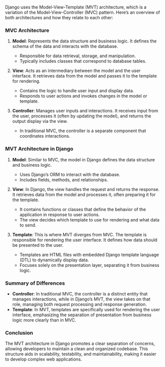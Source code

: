 Django uses the Model-View-Template (MVT) architecture, which is a variation of the Model-View-Controller (MVC) pattern. Here’s an overview of both architectures and how they relate to each other:

### MVC Architecture

1. **Model**: Represents the data structure and business logic. It defines the schema of the data and interacts with the database.
   - Responsible for data retrieval, storage, and manipulation.
   - Typically includes classes that correspond to database tables.

2. **View**: Acts as an intermediary between the model and the user interface. It retrieves data from the model and passes it to the template for rendering.
   - Contains the logic to handle user input and display data.
   - Responds to user actions and invokes changes in the model or template.

3. **Controller**: Manages user inputs and interactions. It receives input from the user, processes it (often by updating the model), and returns the output display via the view.
   - In traditional MVC, the controller is a separate component that coordinates interactions.

### MVT Architecture in Django

1. **Model**: Similar to MVC, the model in Django defines the data structure and business logic.
   - Uses Django’s ORM to interact with the database.
   - Includes fields, methods, and relationships.

2. **View**: In Django, the view handles the request and returns the response. It retrieves data from the model and processes it, often preparing it for the template.
   - It contains functions or classes that define the behavior of the application in response to user actions.
   - The view decides which template to use for rendering and what data to send.

3. **Template**: This is where MVT diverges from MVC. The template is responsible for rendering the user interface. It defines how data should be presented to the user.
   - Templates are HTML files with embedded Django template language (DTL) to dynamically display data.
   - Focuses solely on the presentation layer, separating it from business logic.

### Summary of Differences

- **Controller**: In traditional MVC, the controller is a distinct entity that manages interactions, while in Django’s MVT, the view takes on that role, managing both request processing and response generation.
- **Template**: In MVT, templates are specifically used for rendering the user interface, emphasizing the separation of presentation from business logic more clearly than in MVC.

### Conclusion

The MVT architecture in Django promotes a clear separation of concerns, allowing developers to maintain a clean and organized codebase. This structure aids in scalability, testability, and maintainability, making it easier to develop complex web applications.
